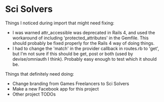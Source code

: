 Sci Solvers
===========

Things I noticed during import that might need fixing:

* I was warned attr_accessible was deprecated in Rails 4, and used the workaround of including 'protected_attributes' in the Gemfile. This should probably be fixed properly for the Rails 4 way of doing things.
* I had to change the 'match' in the provider callback in routes.rb to 'get', but I'm not sure if this should be get, post or both (used by devise/omniauth I think). Probably easy enough to test which it should be.

Things that definitely need doing:

* Change branding from Games Freelancers to Sci Solvers
* Make a new Facebook app for this project
* Other project TODOs
